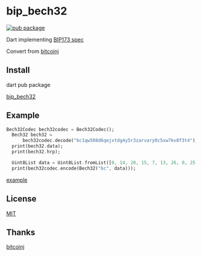 # bip_bech32

[![pub package](https://img.shields.io/pub/v/bip_bech32.svg)](https://pub.dartlang.org/packages/bip_bech32)

Dart implementing [BIP173 spec](https://github.com/bitcoin/bips/blob/master/bip-0173.mediawiki)

Convert from [bitcoinj](https://github.com/bitcoinj/bitcoinj/blob/master/core/src/main/java/org/bitcoinj/core/Bech32.java)

## Install

dart pub package

[bip_bech32](https://pub.dartlang.org/packages/bip_bech32)

## Example

```dart
Bech32Codec bech32codec = Bech32Codec();
  Bech32 bech32 =
      bech32codec.decode("bc1qw508d6qejxtdg4y5r3zarvary0c5xw7kv8f3t4");
  print(bech32.data);
  print(bech32.hrp);

  Uint8List data = Uint8List.fromList([0, 14, 20, 15, 7, 13, 26, 0, 25, 18, 6, 11, 13, 8, 21, 4, 20, 3, 17, 2, 29, 3, 12, 29, 3, 4, 15, 24, 20, 6, 14, 30, 22]);
  print(bech32codec.encode(Bech32("bc", data)));
```

[example](https://github.com/OrangeWallet/bech32/blob/master/example/main.dart)

## License

[MIT](https://github.com/OrangeWallet/bech32/blob/master/LICENSE.md)

## Thanks

[bitcoinj](https://github.com/bitcoinj/bitcoinj)
